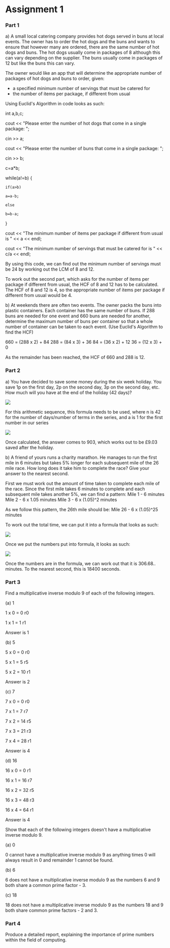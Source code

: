 # Assignment 1

### Part 1
 a) A small local catering company provides hot dogs served in buns at local events. The owner has to order the hot dogs and the buns and wants to ensure that however many are ordered, there are the same number of hot dogs and buns. The hot dogs usually come in packages of 8 although this can vary depending on the supplier. The buns usually come in packages of 12 but like the buns this can vary.
 
The owner would like an app that will determine the appropriate number of packages of hot dogs and buns to order, given:
* a specified minimum number of servings that must be catered for
* the number of items per package, if different from usual

Using Euclid's Algorithm in code looks as such:

int a,b,c;

cout << "Please enter the number of hot dogs that come in a single package: ";

cin >> a; 

cout << "Please enter the number of buns that come in a single package: ";

cin >> b;

c=a*b; 

while(a!=b) { 

    if(a>b) 
    
	a=a-b; 
	
    else 
    
	b=b-a; 
	
}

cout << "The minimum number of items per package if different from usual is " << a << endl; 

cout << "The minimum number of servings that must be catered for is " << c/a << endl;

By using this code, we can find out the minimum number of servings must be 24 by working out the LCM of 8 and 12.

To work out the second part, which asks for the number of items per package if different from usual, the HCF of 8 and 12 has to be calculated. The HCF of 8 and 12 is 4, so the appropriate number of items per package if different from usual would be 4.


b) At weekends there are often two events. The owner packs the buns into plastic containers. Each container has the same number of buns. If 288 buns are needed for one event and 660 buns are needed for another, determine the maximum number of buns per container so that a whole number of container can be taken to each event.
(Use Euclid's Algorithm to find the HCF)

660 = (288 x 2) + 84
288 = (84 x 3) + 36
84 = (36 x 2) + 12
36 = (12 x 3) + 0

As the remainder has been reached, the HCF of 660 and 288 is 12.

### Part 2
a) You have decided to save some money during the six week holiday. You save 1p on the first day, 2p on the second day, 3p on the second day, etc. How much will you have at the end of the holiday (42 days)?

![](https://i.imgur.com/5cp8dK4.png)

For this arithmetic sequence, this formula needs to be used, where n is 42 for the number of days/number of terms in the series, and a is 1 for the first number in our series

![](https://i.imgur.com/ZHRhLNM.png)

Once calculated, the answer comes to 903, which works out to be £9.03 saved after the holiday.



b) A friend of yours runs a charity marathon. He manages to run the first mile in 6 minutes but takes 5% longer for each subsequent mile of the 26 mile race. How long does it take him to complete the race? Give your answer to the nearest second.

First we must work out the amount of time taken to complete each mile of the race.
Since the first mile takes 6 minutes to complete and each subsequent mile takes another 5%, we can find a pattern:
Mile 1 - 6 minutes
Mile 2 - 6 x 1.05 minutes
Mile 3 - 6 x (1.05)^2 minutes

As we follow this pattern, the 26th mile should be:
Mile 26 - 6 x (1.05)^25 minutes

To work out the total time, we can put it into a formula that looks as such:

![](https://i.imgur.com/oRw15S4.png)

Once we put the numbers put into formula, it looks as such:

![](https://i.imgur.com/4usLx6f.png)

Once the numbers are in the formula, we can work out that it is 306.68.. minutes. To the nearest second, this is 18400 seconds.

### Part 3
Find a multiplicative inverse modulo 9 of each of the following integers.

(a) 1

1 x 0 = 0  r0

1 x 1 = 1  r1

Answer is 1

(b) 5

5 x 0 = 0  r0

5 x 1 = 5  r5

5 x 2 = 10  r1

Answer is 2

(c) 7

7 x 0 = 0  r0

7 x 1 = 7  r7

7 x 2 = 14  r5

7 x 3 = 21  r3

7 x 4 = 28  r1

Answer is 4

(d) 16

16 x 0 = 0  r1

16 x 1 = 16  r7

16 x 2 = 32  r5

16 x 3 = 48  r3

16 x 4 = 64  r1

Answer is 4

Show that each of the following integers doesn't have a multiplicative inverse modulo 9.

(a) 0

0 cannot have a multiplicative inverse modulo 9 as anything times 0 will always result in 0 and remainder 1 cannot be found.

(b) 6

6 does not have a multiplicative inverse modulo 9 as the numbers 6 and 9 both share a common prime factor - 3.

(c) 18

18 does not have a multiplicative inverse modulo 9 as the numbers 18 and 9 both share common prime factors - 2 and 3.


### Part 4
Produce a detailed report, explaining the importance of prime numbers within the field of computing.
